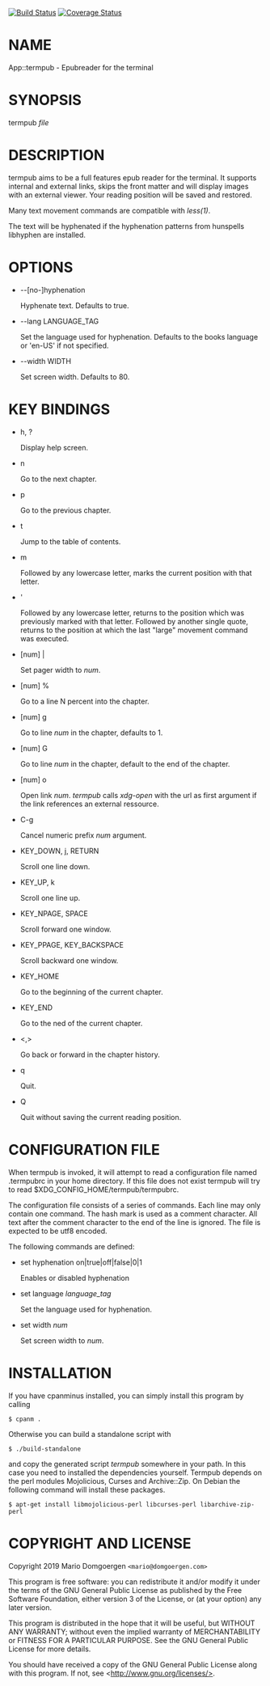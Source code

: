 [![Build Status](https://travis-ci.org/mdom/termpub.svg?branch=master)](https://travis-ci.org/mdom/termpub) [![Coverage Status](https://img.shields.io/coveralls/mdom/termpub/master.svg?style=flat)](https://coveralls.io/r/mdom/termpub?branch=master)
# NAME

App::termpub - Epubreader for the terminal

# SYNOPSIS

termpub _file_

# DESCRIPTION

termpub aims to be a full features epub reader for the terminal.
It supports internal and external links, skips the front matter and
will display images with an external viewer. Your reading position
will be saved and restored.

Many text movement commands are compatible with _less(1)_.

The text will be hyphenated if the hyphenation patterns from hunspells
libhyphen are installed.

# OPTIONS

- --\[no-\]hyphenation

    Hyphenate text. Defaults to true.

- --lang LANGUAGE\_TAG

    Set the language used for hyphenation. Defaults to the books language or
    'en-US' if not specified.

- --width WIDTH

    Set screen width. Defaults to 80.

# KEY BINDINGS

- h, ?

    Display help screen.

- n

    Go to the next chapter.

- p

    Go to the previous chapter.

- t

    Jump to the table of contents.

- m

    Followed by any lowercase letter, marks the current position with that
    letter.

- '

    Followed by any lowercase letter, returns to the position which was
    previously marked with that letter. Followed by another single quote,
    returns to the position at which the last "large" movement command was
    executed.

- \[num\] |

    Set pager width to _num_.

- \[num\] %

    Go to a line N percent into the chapter.

- \[num\] g

    Go to line _num_ in the chapter, defaults to 1.

- \[num\] G

    Go to line _num_ in the chapter, default to the end of the chapter.

- \[num\] o

    Open link _num_. _termpub_ calls _xdg-open_ with the url as first
    argument if the link references an external ressource.

- C-g

    Cancel numeric prefix _num_ argument.

- KEY\_DOWN, j, RETURN

    Scroll one line down.

- KEY\_UP, k

    Scroll one line up.

- KEY\_NPAGE, SPACE

    Scroll forward one window.

- KEY\_PPAGE, KEY\_BACKSPACE

    Scroll backward one window.

- KEY\_HOME

    Go to the beginning of the current chapter.

- KEY\_END

    Go to the ned of the current chapter.

- <,>

    Go back or forward in the chapter history.

- q

    Quit.

- Q

    Quit without saving the current reading position.

# CONFIGURATION FILE

When termpub is invoked, it will attempt to read a configuration file
named .termpubrc in your home directory. If this file does not exist
termpub will try to read $XDG\_CONFIG\_HOME/termpub/termpubrc.

The configuration file consists of a series of commands. Each line may
only contain one command. The hash mark is used as a comment character.
All text after the comment character to the end of the line is ignored.
The file is expected to be utf8 encoded.

The following commands are defined:

- set hyphenation on|true|off|false|0|1

    Enables or disabled hyphenation

- set language _language\_tag_

    Set the language used for hyphenation.

- set width _num_

    Set screen width to _num_.

# INSTALLATION

If you have cpanminus installed, you can simply install this program
by calling

    $ cpanm .

Otherwise you can build a standalone script with

    $ ./build-standalone

and copy the generated script _termpub_ somewhere in your path. In this
case you need to installed the dependencies yourself. Termpub depends
on the perl modules Mojolicious, Curses and Archive::Zip. On Debian the
following command will install these packages.

    $ apt-get install libmojolicious-perl libcurses-perl libarchive-zip-perl

# COPYRIGHT AND LICENSE 

Copyright 2019 Mario Domgoergen `<mario@domgoergen.com>` 

This program is free software: you can redistribute it and/or modify 
it under the terms of the GNU General Public License as published by 
the Free Software Foundation, either version 3 of the License, or 
(at your option) any later version. 

This program is distributed in the hope that it will be useful, 
but WITHOUT ANY WARRANTY; without even the implied warranty of 
MERCHANTABILITY or FITNESS FOR A PARTICULAR PURPOSE.  See the 
GNU General Public License for more details. 

You should have received a copy of the GNU General Public License 
along with this program.  If not, see &lt;http://www.gnu.org/licenses/>. 
